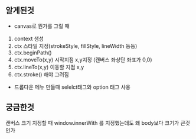 ## 알게된것
- canvas로 뭔가를 그릴 때 
1. context 생성
2. ctx 스타일 지정(strokeStyle, fillStyle, lineWidth 등등)
3. ctx.beginPath()
4. ctx.moveTo(x,y) 시작지점 x,y지정 (캔버스 좌상단 좌표가 0,0)
5. ctx.lineTo(x,y) 이동할 지점 x,y
6. ctx.stroke() 해야 그려짐

- 드롭다운 메뉴 만들때 selelct태그와 option 태그 사용

## 궁금한것
캔버스 크기 지정할 때 window.innerWith 를 지정했는데도 왜 body보다 크기가 큰것인가